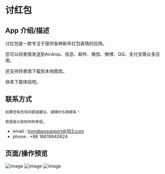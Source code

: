 # 讨红包

## App 介绍/描述

   讨红包是一款专注于提供各种新年红包表情的应用。

您可以将表情发送到Airdrop、信息、邮件、微信、微博、QQ、支付宝等众多应用。

还支持将表情下载到本地图库。

快来下载体验吧。


## 联系方式 

    如果您有任何问题或建议，请随时与我联系！
    
    我很高兴收到你的来信。

  * email : hongbaosupport@163.com
  * phone : +86 16619940624

## 页面/操作预览

![image](https://github.com/saberShenFeng/rd/blob/master/images/0.png)
![image](https://github.com/saberShenFeng/rd/blob/master/images/1.jpg)
![image](https://github.com/saberShenFeng/rd/blob/master/images/2.jpg)

